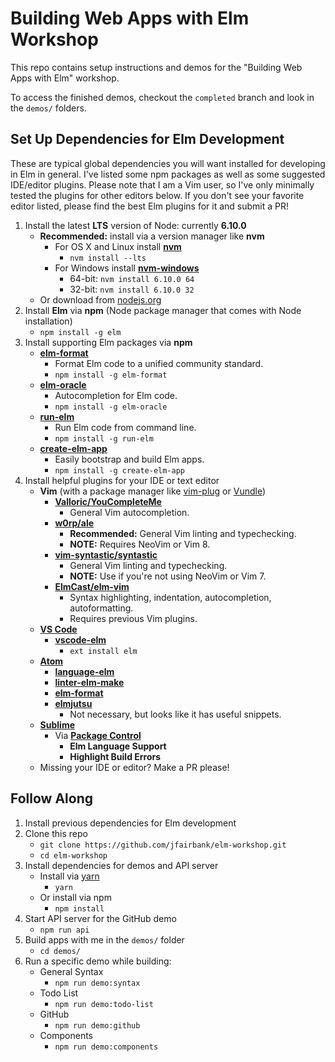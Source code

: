 # Building Web Apps with Elm Workshop

This repo contains setup instructions and demos for the "Building Web Apps with
Elm" workshop.

To access the finished demos, checkout the `completed` branch and look in the
`demos/` folders.

## Set Up Dependencies for Elm Development

These are typical global dependencies you will want installed for developing in
Elm in general. I've listed some npm packages as well as some suggested IDE/editor
plugins. Please note that I am a Vim user, so I've only minimally tested the
plugins for other editors below. If you don't see your favorite editor listed,
please find the best Elm plugins for it and submit a PR!

1. Install the latest **LTS** version of Node: currently **6.10.0**
    * **Recommended:** install via a version manager like **nvm**
      * For OS X and Linux install [**nvm**](https://github.com/creationix/nvm)
        * `nvm install --lts`
      * For Windows install [**nvm-windows**](https://github.com/coreybutler/nvm-windows)
        * 64-bit: `nvm install 6.10.0 64`
        * 32-bit: `nvm install 6.10.0 32`
    * Or download from [nodejs.org](https://nodejs.org)
2. Install **Elm** via **npm** (Node package manager that comes with Node installation)
    * `npm install -g elm`
3. Install supporting Elm packages via **npm**
    * [**elm-format**](https://github.com/avh4/elm-format)
      * Format Elm code to a unified community standard.
      * `npm install -g elm-format`
    * [**elm-oracle**](https://github.com/ElmCast/elm-oracle)
      * Autocompletion for Elm code.
      * `npm install -g elm-oracle`
    * [**run-elm**](https://github.com/jfairbank/run-elm)
      * Run Elm code from command line.
      * `npm install -g run-elm`
    * [**create-elm-app**](https://github.com/halfzebra/create-elm-app)
      * Easily bootstrap and build Elm apps.
      * `npm install -g create-elm-app`
4. Install helpful plugins for your IDE or text editor
    * **Vim** (with a package manager like [vim-plug](https://github.com/junegunn/vim-plug) or [Vundle](https://github.com/VundleVim/Vundle.vim))
      * [**Valloric/YouCompleteMe**](https://github.com/Valloric/YouCompleteMe)
        * General Vim autocompletion.
      * [**w0rp/ale**](https://github.com/w0rp/ale)
        * **Recommended:** General Vim linting and typechecking.
        * **NOTE:** Requires NeoVim or Vim 8. 
      * [**vim-syntastic/syntastic**](https://github.com/vim-syntastic/syntastic)
        * General Vim linting and typechecking.
        * **NOTE:** Use if you're not using NeoVim or Vim 7. 
      * [**ElmCast/elm-vim**](https://github.com/ElmCast/elm-vim)
        * Syntax highlighting, indentation, autocompletion, autoformatting.
        * Requires previous Vim plugins.
    * [**VS Code**](https://code.visualstudio.com/)
      * [**vscode-elm**](https://github.com/sbrink/vscode-elm)
        * `ext install elm`
    * [**Atom**](https://atom.io/)
      * [**language-elm**](https://github.com/edubkendo/atom-elm)
      * [**linter-elm-make**](https://github.com/mybuddymichael/linter-elm-make)
      * [**elm-format**](https://github.com/triforkse/atom-elm-format)
      * [**elmjutsu**](https://github.com/halohalospecial/atom-elmjutsu)
        * Not necessary, but looks like it has useful snippets.
    * [**Sublime**](https://www.sublimetext.com/)
      * Via [**Package Control**](https://packagecontrol.io/)
        * **Elm Language Support**
        * **Highlight Build Errors**
    * Missing your IDE or editor? Make a PR please!

## Follow Along

1. Install previous dependencies for Elm development
2. Clone this repo
    * `git clone https://github.com/jfairbank/elm-workshop.git`
    * `cd elm-workshop`
3. Install dependencies for demos and API server
    * Install via [yarn](https://yarnpkg.com/)
      * `yarn`
    * Or install via npm
      * `npm install`
4. Start API server for the GitHub demo
    * `npm run api`
5. Build apps with me in the `demos/` folder
    * `cd demos/`
6. Run a specific demo while building:
    * General Syntax
      * `npm run demo:syntax`
    * Todo List
      * `npm run demo:todo-list`
    * GitHub
      * `npm run demo:github`
    * Components
      * `npm run demo:components`
